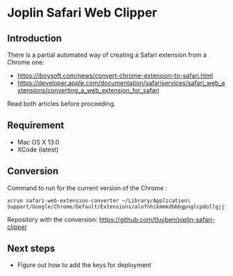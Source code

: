 # Joplin Safari Web Clipper

## Introduction

There is a partial automated way of creating a Safari extension from a Chrome one: 

- https://iboysoft.com/news/convert-chrome-extension-to-safari.html
- https://developer.apple.com/documentation/safariservices/safari_web_extensions/converting_a_web_extension_for_safari

Read both articles before proceeding. 

## Requirement

- Mac OS X 13.0
- XCode (latest)

## Conversion

Command to run for the current version of the Chrome : 

```
xcrun safari-web-extension-converter ~/Library/Application\ Support/Google/Chrome/Default/Extensions/alofnhikmmkdbbbgpnglcpdollgjjfek/2.8.1_0
```

Repository with the conversion: https://github.com/tluyben/joplin-safari-clipper

## Next steps  

- Figure out how to add the keys for deployment 




